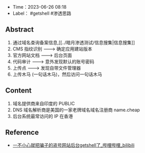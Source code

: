 - Time：2023-06-26 08:18
- Label： #getshell #渗透思路

## Abstract

1. 通过域名查询备案信息,[[../暗月渗透测试/信息搜集|信息搜集]]
2. CMS 指纹识别 ---> 确定应用建站版本
3. 官方网站文档 ---> 后台页面
4. 代码审计 ---> 意外发现默认的账号密码
5. 上传点 ---> 发现自带文件管理器
6. 上传木马 (一句话木马)，然后访问一句话木马

## Content

1. 域名提供商来自印度的 PUBLIC
2. DNS 域名解析商是美国的一家老牌域名域名注册商 name.cheap
3. 后台系统最常访问的 IP 在香港

## Reference

- [一不小心就把骗子的盗号网站后台getshell了_哔哩哔哩_bilibili](https://www.bilibili.com/video/BV1XS4y1c77H/?spm_id_from=333.337.search-card.all.click&vd_source=25509bb582bc4a25d86d871d5cdffca3)
